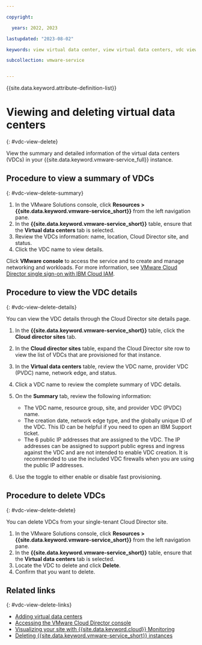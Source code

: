 ```yaml
---

copyright:

  years: 2022, 2023

lastupdated: "2023-08-02"

keywords: view virtual data center, view virtual data centers, vdc view, delete vdc, virtual data center delete

subcollection: vmware-service


---
```


{{site.data.keyword.attribute-definition-list}}

# Viewing and deleting virtual data centers
{: #vdc-view-delete}

View the summary and detailed information of the virtual data centers (VDCs) in your {{site.data.keyword.vmware-service_full}} instance.

## Procedure to view a summary of VDCs
{: #vdc-view-delete-summary}

1. In the VMware Solutions console, click **Resources > {{site.data.keyword.vmware-service_short}}** from the left navigation pane.
2. In the **{{site.data.keyword.vmware-service_short}}** table, ensure that the **Virtual data centers** tab is selected.
3. Review the VDCs information:  name, location, Cloud Director site, and status.
4. Click the VDC name to view details.

Click **VMware console** to access the service and to create and manage networking and workloads. For more information, see [VMware Cloud Director single sign-on with IBM Cloud IAM](/docs/vmwaresolutions?topic=vmwaresolutions-iam-integration&interface=ui).

## Procedure to view the VDC details
{: #vdc-view-delete-details}

You can view the VDC details through the Cloud Director site details page.

1. In the **{{site.data.keyword.vmware-service_short}}** table, click the **Cloud director sites** tab.
2. In the **Cloud director sites** table, expand the Cloud Director site row to view the list of VDCs that are provisioned for that instance.
3. In the **Virtual data centers** table, review the VDC name, provider VDC (PVDC) name, network edge, and status.
4. Click a VDC name to review the complete summary of VDC details.
5. On the **Summary** tab, review the following information:

   * The VDC name, resource group, site, and provider VDC (PVDC) name.
   * The creation date, network edge type, and the globally unique ID of the VDC. This ID can be helpful if you need to open an IBM Support ticket.
   * The 6 public IP addresses that are assigned to the VDC. The IP addresses can be assigned to support public egress and ingress against the VDC and are not intended to enable VDC creation. It is recommended to use the included VDC firewalls when you are using the public IP addresses.

6. Use the toggle to either enable or disable fast provisioning.

## Procedure to delete VDCs
{: #vdc-view-delete-delete}

You can delete VDCs from your single-tenant Cloud Director site.

1. In the VMware Solutions console, click **Resources > {{site.data.keyword.vmware-service_short}}** from the left navigation pane.
2. In the **{{site.data.keyword.vmware-service_short}}** table, ensure that the **Virtual data centers** tab is selected.
3. Locate the VDC to delete and click **Delete**.
4. Confirm that you want to delete.

## Related links
{: #vdc-view-delete-links}

* [Adding virtual data centers](/docs/vmware-service?topic=vmware-service-vdc-adding)
* [Accessing the VMware Cloud Director console](/docs/vmware-service?topic=vmware-service-accessing-vcd-console)
* [Visualizing your site with {{site.data.keyword.cloud}} Monitoring](/docs/vmware-service?topic=vmware-service-single-tenant-monitoring)
* [Deleting {{site.data.keyword.vmware-service_short}} instances](/docs/vmware-service?topic=vmware-service-tenant-deleting)
